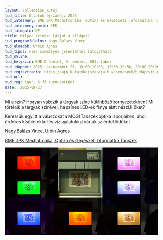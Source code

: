 ```yaml
---
layout: collection_kutej
tud_title: Kutatók éjszakája 2025
tud_intezmeny: BME GPK Mechatronika, Optika és Gépészeti Informatika Tanszék
tud_intezmeny_rovid: GPK
tud_latogato: KF
title: Milyen színben látjuk a világot?
tud_programfelelos: Nagy Balázs Vince
tud_eloadok: Urbin Ágnes
tud_tipus: Csak személyes jelenléttel látogatható
tud_online: 
tud_helyszin: BME D épület, 5. emelet, 503. labor
tud_idopont: 2025. szeptember 26. 19:00-19:20, 19:30-19:50, 20:00-20:20, 20:30-20:50, 21:00-21:20, 21:30-21:50
tud_regisztracio: https://app.kutatokejszakaja.hu/esemenyek/budapesti-muszaki-es-gazdasagtudomanyi-egyetem-bme/milyen-szinben-latjuk-a-vilagot-3
tud_url: 
tud_reg: igen, 6 fő turnusonként
date:  2025-08-27
---
```


Mi a szín? 
Hogyan változik a tárgyak színe különböző környezetekben? 
Mi történik a tárgyak színével, ha színes LED-ek fénye alatt nézzük őket? 

Keressük együtt a válaszokat a MOGI Tanszék optika laborjaiban, ahol érdekes kísérletekkel és vizsgálatokkal várjuk az érdeklődőket.

[Nagy Balázs Vince](https://tudprog.bme.hu/kutatok_ejszakaja/profilok/nagy_balazs_vince.html), [Urbin Ágnes](https://tudprog.bme.hu/kutatok_ejszakaja/profilok/urbin_agnes.html)

[BME GPK Mechatronika, Optika és Gépészeti Informatika Tanszék](https://mogi.bme.hu/)

![Milyen színben látjuk a világot?](../2025/images/milyen-szinben-latjuk-a-vilagot.png)

